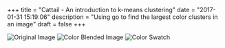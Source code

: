 +++
title = "Cattail - An introduction to k-means clustering"
date = "2017-01-31 15:19:06"
description = "Using go to find the largest color clusters in an image"
draft = false
+++

![Original Image](/assets/b.jpg)
![Color Blended Image](/assets/colorblend.png)
![Color Swatch](/assets/colorswatch.png)
